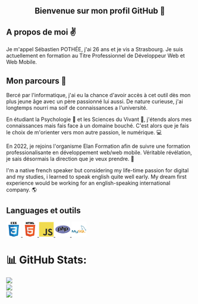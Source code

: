 <h2 align="center">Bienvenue sur mon profil GitHub 👋 </h2>

## A propos de moi :v:
<p align="left">Je m'appel Sébastien POTHÉE, j'ai 26 ans et je vis a Strasbourg. Je suis actuellement en formation au Titre Professionnel de Développeur Web et Web Mobile. </p>

## Mon parcours :dizzy:
Bercé par l'informatique, j'ai eu la chance d'avoir accès à cet outil dès mon plus jeune âge avec un père passionné lui aussi.
De nature curieuse, j'ai longtemps nourri ma soif de connaissances a l'université. 

En étudiant la Psychologie :thought_balloon: et les Sciences du Vivant :seedling:, j'étends alors mes connaissances mais fais face à un domaine bouché.
C'est alors que je fais le choix de m'orienter vers mon autre passion, le numérique. :computer:

En 2022, je rejoins l'organisme Elan Formation afin de suivre une formation professionalisante en développement web/web mobile. Véritable révélation, je sais désormais la direction que je veux prendre. :star2:

I'm a native french speaker but considering my life-time passion for digital and my studies, i  learned to speak english quite well early. My dream first experience would be working for an english-speaking international company. :earth_americas:


## Languages et outils
<p align="left"> <a href="https://www.w3schools.com/css/" target="_blank" rel="noreferrer"> <img src="https://raw.githubusercontent.com/devicons/devicon/master/icons/css3/css3-original-wordmark.svg" alt="css3" width="40" height="40"/> </a> <a href="https://www.w3.org/html/" target="_blank" rel="noreferrer"> <img src="https://raw.githubusercontent.com/devicons/devicon/master/icons/html5/html5-original-wordmark.svg" alt="html5" width="40" height="40"/> </a> <a href="https://developer.mozilla.org/en-US/docs/Web/JavaScript" target="_blank" rel="noreferrer"> <img src="https://raw.githubusercontent.com/devicons/devicon/master/icons/javascript/javascript-original.svg" alt="javascript" width="40" height="40"/> </a> <a href="https://www.php.net" target="_blank" rel="noreferrer"> <img src="https://raw.githubusercontent.com/devicons/devicon/master/icons/php/php-original.svg" alt="php" width="40" height="40"/> </a> <a href="https://www.mysql.com/" target="_blank" rel="noreferrer"> <img src="https://raw.githubusercontent.com/devicons/devicon/master/icons/mysql/mysql-original-wordmark.svg" alt="mysql" width="40" height="40"/> </a></p>

# 📊 GitHub Stats:
![](https://github-readme-stats.vercel.app/api?username=Seb-Pot-Dev&theme=nightowl&hide_border=false&include_all_commits=false&count_private=false)<br/>
![](https://github-readme-streak-stats.herokuapp.com/?user=Seb-Pot-Dev&theme=nightowl&hide_border=false)<br/>
![](https://github-readme-stats.vercel.app/api/top-langs/?username=Seb-Pot-Dev&theme=nightowl&hide_border=false&include_all_commits=false&count_private=false&layout=compact)

<!-- --- -->
<!-- [![](https://visitcount.itsvg.in/api?id=Seb-Pot-Dev&icon=0&color=0)](https://visitcount.itsvg.in) -->

<!-- Proudly created with GPRM ( https://gprm.itsvg.in ) -->
